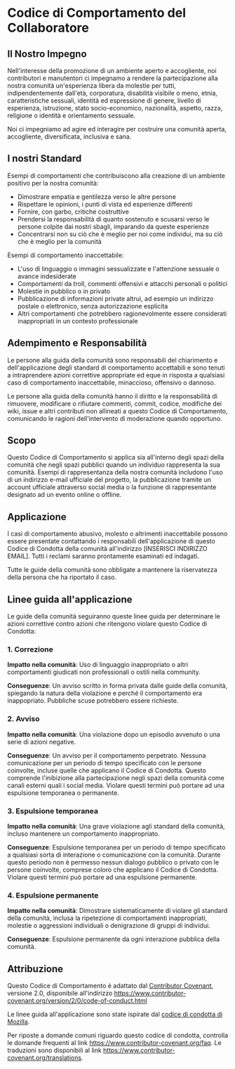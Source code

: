 
# Codice di Comportamento del Collaboratore

## Il Nostro Impegno

Nell'interesse della promozione di un ambiente aperto e accogliente, noi
contributori e manutentori ci impegnamo a rendere la partecipazione alla nostra
comunità un'esperienza libera da molestie per tutti, indipendentemente dall'età,
corporatura, disabilità visibile o meno, etnia,
caratteristiche sessuali, identità ed espressione di genere, livello di
esperienza, istruzione, stato socio-economico, nazionalità, aspetto, razza,
religione o identità e orientamento sessuale.

Noi ci impegniamo ad agire ed interagire per costruire una comunità aperta,
accogliente, diversificata, inclusiva e sana.

## I nostri Standard

Esempi di comportamenti che contribuiscono alla creazione di un ambiente
positivo per la nostra comunità:

* Dimostrare empatia e gentilezza verso le altre persone
* Rispettare le opinioni, i punti di vista ed esperienze differenti
* Fornire, con garbo, critiche costruttive
* Prendersi la responsabilità di quanto sostenuto e scusarsi verso le persone
  colpite dai nostri sbagli, imparando da queste esperienze
* Concentrarsi non su ciò che è meglio per noi come individui, ma su ciò
  che è meglio per la comunità

Esempi di comportamento inaccettabile:

* L'uso di linguaggio o immagini sessualizzate e l'attenzione sessuale o
  avance indesiderate
* Comportamenti da troll, commenti offensivi e attacchi personali o politici
* Molestie in pubblico o in privato
* Pubblicazione di informazioni private altrui, ad esempio un indirizzo postale o
  elettronico, senza autorizzazione esplicita
* Altri comportamenti che potrebbero ragionevolmente essere considerati
  inappropriati in un contesto professionale

## Adempimento e Responsabilità

Le persone alla guida della comunità sono responsabili del chiarimento e
dell'applicazione degli standard di comportamento accettabili e sono tenuti a
intraprendere azioni correttive appropriate ed eque in risposta a qualsiasi 
caso di comportamento inaccettabile, minaccioso, offensivo o dannoso.

Le persone alla guida della comunità hanno il diritto e la responsabilità di
rimuovere, modificare o rifiutare commenti, commit, codice, modifiche dei wiki,
issue e altri contributi non allineati a questo Codice di Comportamento, comunicando
le ragioni dell'intervento di moderazione quando opportuno.

## Scopo

Questo Codice di Comportamento si applica sia all'interno degli spazi della comunità
che negli spazi pubblici quando un individuo rappresenta la sua comunità.
Esempi di rappresentanza della nostra comunità includono l'uso di un indirizzo e-mail
ufficiale del progetto, la pubblicazione tramite un account ufficiale attraverso
social media o la funzione di rappresentante designato ad un evento online o offline.

## Applicazione

I casi di comportamento abusivo, molesto o altrimenti inaccettabile possono
essere presentate contattando i responsabili dell'applicazione di questo Codice di Condotta della comunità all'indirizzo [INSERISCI INDIRIZZO EMAIL].
Tutti i reclami saranno prontamente esaminati ed indagati.

Tutte le guide della comunità sono obbligate a mantenere la riservatezza della persona che ha riportato il caso.

## Linee guida all'applicazione

Le guide della comunità seguiranno queste linee guida per determinare le azioni
correttive contro azioni che ritengono violare questo Codice di Condotta:

### 1. Correzione

**Impatto nella comunità**: Uso di linguaggio inappropriato o altri comportamenti
giudicati non professionali o ostili nella community.

**Conseguenze**: Un avviso scritto in forma privata dalle guide della comunità,
spiegando la natura della violazione e perché il comportamento era inappopriato.
Pubbliche scuse potrebbero essere richieste.

### 2. Avviso

**Impatto nella comunità**: Una violazione dopo un episodio avvenuto o una serie di azioni negative.

**Conseguenze**: Un avviso per il comportamento perpetrato. Nessuna comunicazione per
un periodo di tempo specificato con le persone coinvolte, incluse quelle che
applicano il Codice di Condotta. Questo comprende l'inibizione alla partecipazione
negli spazi della comunità come canali esterni quali i social media.
Violare questi termini può portare ad una espulsione temporanea o permanente.

### 3. Espulsione temporanea

**Impatto nella comunità**: Una grave violazione agli standard della comunità, incluso mantenere un comportamento inappropriato.

**Conseguenze**: Espulsione temporanea per un periodo di tempo specificato a
qualsiasi sorta di interazione o comunicazione con la comunità. Durante questo
periodo non è permesso nessun dialogo pubblico o privato con le persone coinvolte,
comprese coloro che applicano il Codice di Condotta.
Violare questi termini può portare ad una espulsione permanente.

### 4. Espulsione permanente

**Impatto nella comunità**: Dimostrare sistematicamente di violare gli standard
della comunità, inclusa la ripetezione di comportamenti inappropriati, molestie
o aggressioni individuali o denigrazione di gruppi di individui.

**Conseguenze**: Espulsione permanente da ogni interazione pubblica della comunità.

## Attribuzione

Questo Codice di Comportamento è adattato dal [Contributor Covenant][homepage],
versione 2.0, disponibile all'indirizzo https://www.contributor-covenant.org/version/2/0/code-of-conduct.html

Le linee guida all'applicazione sono state ispirate dal [codice di condotta di Mozilla](https://github.com/mozilla/diversity).


[homepage]: https://www.contributor-covenant.org

Per riposte a domande comuni riguardo questo codice di condotta,
controlla le domande frequenti al link https://www.contributor-covenant.org/faq.
Le traduzioni sono disponibili al link https://www.contributor-covenant.org/translations.

